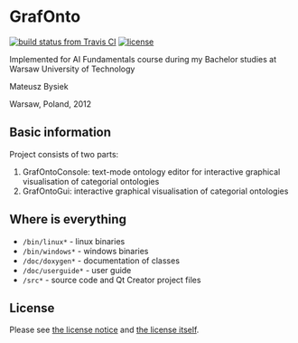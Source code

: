 GrafOnto
========

[![build status from Travis CI](https://travis-ci.org/mbdevpl/GrafOnto.svg?branch=master)](https://travis-ci.org/mbdevpl/GrafOnto)
[![license](https://img.shields.io/github/license/mbdevpl/GrafOnto.svg)](https://github.com/mbdevpl/GrafOnto)

Implemented for AI Fundamentals course
during my Bachelor studies at Warsaw University of Technology

Mateusz Bysiek

Warsaw, Poland, 2012

## Basic information

Project consists of two parts:

1. GrafOntoConsole: text-mode ontology editor for interactive graphical visualisation of categorial ontologies
2. GrafOntoGui: interactive graphical visualisation of categorial ontologies

## Where is everything

* `/bin/linux*` - linux binaries
* `/bin/windows*` - windows binaries
* `/doc/doxygen*` - documentation of classes
* `/doc/userguide*` - user guide
* `/src*` - source code and Qt Creator project files

## License

Please see [the license notice](NOTICE) and [the license itself](LICENSE).
